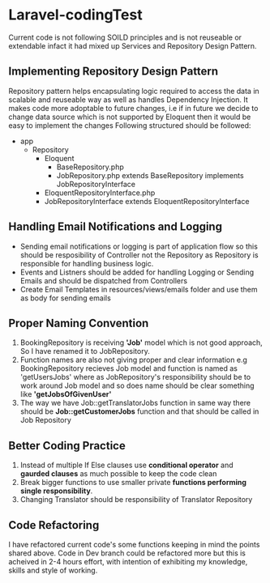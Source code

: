 # Laravel-codingTest

Current code is not following SOILD principles and is not reuseable or extendable infact it had mixed up Services and Repository Design Pattern.
## Implementing Repository Design Pattern
Repository pattern helps encapsulating logic required to access the data in scalable and reuseable way as well as handles Dependency Injection. It makes code more adoptable to future changes, i.e if in future we decide to change data source which is not supported by Eloquent then it would be easy to implement the changes
Following structured should be followed:
- app
  - Repository
    - Eloquent
      - BaseRepository.php
      - JobRepository.php  extends BaseRepository implements JobRepositoryInterface
    - EloquentRepositoryInterface.php
    - JobRepositoryInterface extends EloquentRepositoryInterface
## Handling Email Notifications and Logging
* Sending email notifications or logging is part of application flow so this should be resposibility of Controller not the Repository as Repository is responsible for handling business logic.
* Events and Listners should be added for handling Logging or Sending Emails and should be dispatched from Controllers
* Create Email Templates in resources/views/emails folder and use them as body for sending emails
## Proper Naming Convention
1. BookingRepository is receiving **'Job'** model which is not good approach, So I have renamed it to JobRepository.
2. Function names are also not giving proper and clear information e.g BookingRepository recieves Job model and function is named as 'getUsersJobs' where as JobRepository's responsibility should be to work around Job model and so does name should be clear something like **'getJobsOfGivenUser'**
3. The way we have Job::getTranslatorJobs function in same way there should be **Job::getCustomerJobs** function and that should be called in Job Repository
## Better Coding Practice
1. Instead of multiple If Else clauses use **conditional operator** and **gaurded clauses** as much possible to keep the code clean
2. Break bigger functions to use smaller private **functions performing single responsibility**.
3. Changing Translator should be responsibility of Translator Repository 
## Code Refactoring
I have refactored current code's some functions keeping in mind the points shared above. Code in Dev branch could be refactored more but this is acheived in 2-4 hours effort, with intention of exhibiting my knowledge, skills and style of working. 